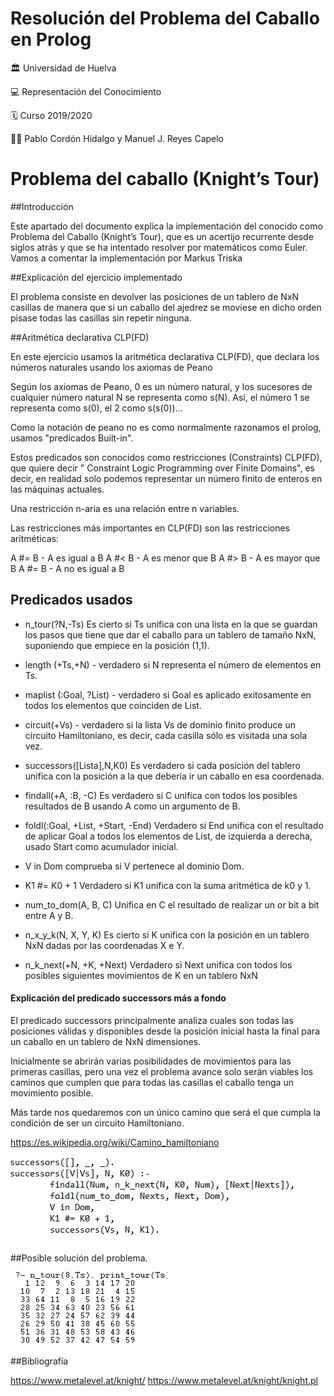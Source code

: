 # Resolución del Problema del Caballo en Prolog


:classical_building: Universidad de Huelva

:computer: Representación del Conocimiento

:spiral_calendar: Curso 2019/2020

:men_wrestling: Pablo Cordón Hidalgo y Manuel J. Reyes Capelo

# Problema del caballo (Knight’s Tour)

##Introducción

Este apartado del documento explica la implementación del conocido como Problema del Caballo (Knight’s Tour), que es un acertijo recurrente desde siglos atrás y que se ha intentado resolver por matemáticos como Euler. Vamos a comentar la implementación por Markus Triska

##Explicación del ejercicio implementado

El problema consiste en devolver las posiciones de un tablero de NxN casillas de manera que si un caballo del ajedrez se moviese en dicho orden pisase todas las casillas sin repetir ninguna.

##Aritmética declarativa CLP(FD)

En este ejercicio usamos la aritmética declarativa CLP(FD), que declara los números naturales usando los axiomas de Peano

Según los axiomas de Peano, 0 es un número natural, y los sucesores de cualquier número natural N se representa como s(N).
Así, el número 1 se representa como s(0), el 2 como s(s(0))...

Como la notación de peano no es como normalmente razonamos el prolog, usamos "predicados Built-in".

Estos predicados son conocidos como restricciones (Constraints) CLP(FD), que quiere decir " Constraint Logic Programming over Finite Domains",
es decir, en realidad solo podemos representar un número finito de enteros en las máquinas actuales.

Una restricción n-aria es una relación entre n variables.

Las restricciones más importantes en CLP(FD) son las restricciones aritméticas: 

A #= B -  A es igual a B
A #< B -  A es menor que B
A #> B -  A es mayor que B
A #\= B - A no es igual a B

## Predicados usados

- n_tour(?N,-Ts) Es cierto si Ts unifica con una lista en la que se guardan los pasos que tiene que dar el caballo para un tablero de tamaño NxN, suponiendo que empiece en la posición (1,1).

- length (+Ts,+N) - verdadero si N representa el número de elementos en Ts.

- maplist (:Goal, ?List) - verdadero si Goal es aplicado exitosamente en todos los elementos que coinciden de List.

- circuit(+Vs) - verdadero si la lista Vs de dominio finito produce un circuito Hamiltoniano, es decir, cada casilla sólo es visitada una sola vez.

- successors([Lista],N,K0) Es verdadero si cada posición del tablero unifica con la posición a la que debería ir un caballo en esa coordenada.

- findall(+A, :B, -C) Es verdadero si C unifica con todos los posibles resultados de B usando A como un argumento de B.

- foldl(:Goal, +List, +Start, -End) Verdadero si End unifica con el resultado de aplicar Goal a todos los elementos de List, de izquierda a derecha, usado Start como acumulador inicial.

- V in Dom comprueba si V pertenece al dominio Dom.

- K1 #= K0 + 1 Verdadero si K1 unifica con la suma aritmética de k0 y 1.

- num_to_dom(A, B, C) Unifica en C el resultado de realizar un or bit a bit entre A y B.

-  n_x_y_k(N, X, Y, K) Es cierto si K unifica con la posición en un tablero NxN dadas por las coordenadas X e Y.

- n_k_next(+N, +K, +Next) Verdadero si Next unifica con todos los posibles siguientes movimientos de K en un tablero NxN

#### Explicación del predicado successors más a fondo

El predicado successors principalmente analiza cuales son todas las posiciones válidas y disponibles desde la posición inicial hasta la final para un caballo en un tablero de NxN dimensiones.
	
Inicialmente se abrirán varias posibilidades de movimientos para las primeras casillas, pero una vez el problema avance solo serán viables los caminos que cumplen que para todas las casillas el caballo tenga un movimiento posible.
	
Más tarde nos quedaremos con un único camino que será el que cumpla la condición de ser un circuito Hamiltoniano.
	
https://es.wikipedia.org/wiki/Camino_hamiltoniano

![succesors](https://github.com/pabletecor/rc1920/blob/master/Trabajo%20Final/Practica/Codigo/Imagenes/succesors.PNG)

##Posible solución del problema.

![Solución](https://github.com/pabletecor/rc1920/blob/master/Trabajo%20Final/Practica/Codigo/Imagenes/solucion.PNG)


##Bibliografía

https://www.metalevel.at/knight/
https://www.metalevel.at/knight/knight.pl